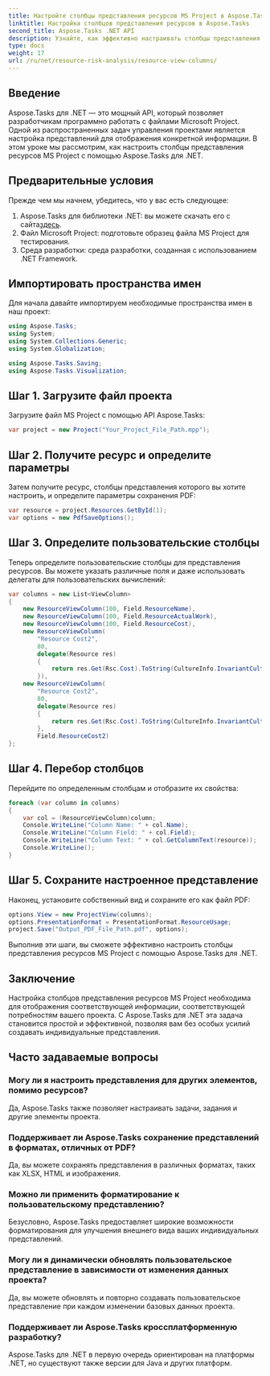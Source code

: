 ```yaml
---
title: Настройте столбцы представления ресурсов MS Project в Aspose.Tasks
linktitle: Настройка столбцов представления ресурсов в Aspose.Tasks
second_title: Aspose.Tasks .NET API
description: Узнайте, как эффективно настраивать столбцы представления ресурсов MS Project с помощью Aspose.Tasks для .NET. Создавайте индивидуальные представления для лучшего управления проектами.
type: docs
weight: 17
url: /ru/net/resource-risk-analysis/resource-view-columns/
---
```

## Введение
Aspose.Tasks для .NET — это мощный API, который позволяет разработчикам программно работать с файлами Microsoft Project. Одной из распространенных задач управления проектами является настройка представлений для отображения конкретной информации. В этом уроке мы рассмотрим, как настроить столбцы представления ресурсов MS Project с помощью Aspose.Tasks для .NET.
## Предварительные условия
Прежде чем мы начнем, убедитесь, что у вас есть следующее:
1.  Aspose.Tasks для библиотеки .NET: вы можете скачать его с сайта[здесь](https://releases.aspose.com/tasks/net/).
2. Файл Microsoft Project: подготовьте образец файла MS Project для тестирования.
3. Среда разработки: среда разработки, созданная с использованием .NET Framework.
## Импортировать пространства имен
Для начала давайте импортируем необходимые пространства имен в наш проект:
```csharp
using Aspose.Tasks;
using System;
using System.Collections.Generic;
using System.Globalization;

using Aspose.Tasks.Saving;
using Aspose.Tasks.Visualization;
```
## Шаг 1. Загрузите файл проекта
Загрузите файл MS Project с помощью API Aspose.Tasks:
```csharp
var project = new Project("Your_Project_File_Path.mpp");
```
## Шаг 2. Получите ресурс и определите параметры
Затем получите ресурс, столбцы представления которого вы хотите настроить, и определите параметры сохранения PDF:
```csharp
var resource = project.Resources.GetById(1);
var options = new PdfSaveOptions();
```
## Шаг 3. Определите пользовательские столбцы
Теперь определите пользовательские столбцы для представления ресурсов. Вы можете указать различные поля и даже использовать делегаты для пользовательских вычислений:
```csharp
var columns = new List<ViewColumn>
{
    new ResourceViewColumn(100, Field.ResourceName),
    new ResourceViewColumn(100, Field.ResourceActualWork),
    new ResourceViewColumn(100, Field.ResourceCost),
    new ResourceViewColumn(
        "Resource Cost2", 
        80,
        delegate(Resource res)
        {
            return res.Get(Rsc.Cost).ToString(CultureInfo.InvariantCulture);
        }),
    new ResourceViewColumn(
        "Resource Cost2", 
        80,
        delegate(Resource res)
        {
            return res.Get(Rsc.Cost).ToString(CultureInfo.InvariantCulture);
        }, 
        Field.ResourceCost2)
};
```
## Шаг 4. Перебор столбцов
Перейдите по определенным столбцам и отобразите их свойства:
```csharp
foreach (var column in columns)
{
    var col = (ResourceViewColumn)column;
    Console.WriteLine("Column Name: " + col.Name);
    Console.WriteLine("Column Field: " + col.Field);
    Console.WriteLine("Column Text: " + col.GetColumnText(resource));
    Console.WriteLine();
}
```
## Шаг 5. Сохраните настроенное представление
Наконец, установите собственный вид и сохраните его как файл PDF:
```csharp
options.View = new ProjectView(columns);
options.PresentationFormat = PresentationFormat.ResourceUsage;
project.Save("Output_PDF_File_Path.pdf", options);
```
Выполнив эти шаги, вы сможете эффективно настроить столбцы представления ресурсов MS Project с помощью Aspose.Tasks для .NET.
## Заключение
Настройка столбцов представления ресурсов MS Project необходима для отображения соответствующей информации, соответствующей потребностям вашего проекта. С Aspose.Tasks для .NET эта задача становится простой и эффективной, позволяя вам без особых усилий создавать индивидуальные представления.
## Часто задаваемые вопросы
### Могу ли я настроить представления для других элементов, помимо ресурсов?
Да, Aspose.Tasks также позволяет настраивать задачи, задания и другие элементы проекта.
### Поддерживает ли Aspose.Tasks сохранение представлений в форматах, отличных от PDF?
Да, вы можете сохранять представления в различных форматах, таких как XLSX, HTML и изображения.
### Можно ли применить форматирование к пользовательскому представлению?
Безусловно, Aspose.Tasks предоставляет широкие возможности форматирования для улучшения внешнего вида ваших индивидуальных представлений.
### Могу ли я динамически обновлять пользовательское представление в зависимости от изменения данных проекта?
Да, вы можете обновлять и повторно создавать пользовательское представление при каждом изменении базовых данных проекта.
### Поддерживает ли Aspose.Tasks кроссплатформенную разработку?
Aspose.Tasks для .NET в первую очередь ориентирован на платформы .NET, но существуют также версии для Java и других платформ.